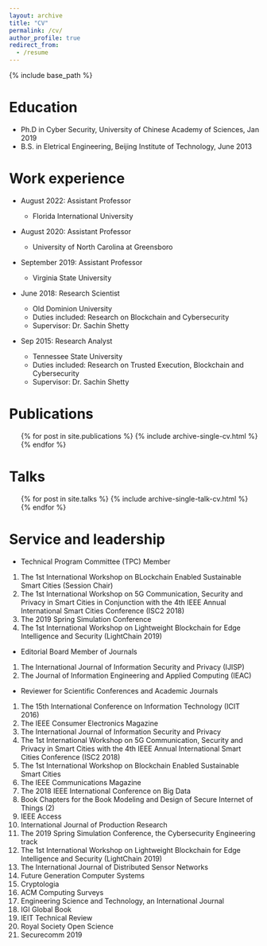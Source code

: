 ```yaml
---
layout: archive
title: "CV"
permalink: /cv/
author_profile: true
redirect_from:
  - /resume
---
```


{% include base_path %}

Education
======
* Ph.D in Cyber Security, University of Chinese Academy of Sciences, Jan 2019
* B.S. in Eletrical Engineering, Beijing Institute of Technology, June 2013

Work experience
======
* August 2022: Assistant Professor
  * Florida International University
  
* August 2020: Assistant Professor
  * University of North Carolina at Greensboro
  
* September 2019: Assistant Professor
  * Virginia State University

* June 2018: Research Scientist
  * Old Dominion University
  * Duties included: Research on Blockchain and Cybersecurity
  * Supervisor: Dr. Sachin Shetty

* Sep 2015: Research Analyst
  * Tennessee State University
  * Duties included: Research on Trusted Execution, Blockchain and Cybersecurity
  * Supervisor: Dr. Sachin Shetty
  

Publications
======
  <ul>{% for post in site.publications %}
    {% include archive-single-cv.html %}
  {% endfor %}</ul>
  
Talks
======
  <ul>{% for post in site.talks %}
    {% include archive-single-talk-cv.html %}
  {% endfor %}</ul>
  
  
Service and leadership
======
* Technical Program Committee (TPC) Member
1.	The 1st International Workshop on BLockchain Enabled Sustainable Smart Cities (Session Chair)
2.	The 1st International Workshop on 5G Communication, Security and Privacy in Smart Cities in Conjunction with the 4th IEEE Annual International Smart Cities Conference (ISC2 2018)
3.	The 2019 Spring Simulation Conference
4.	The 1st International Workshop on Lightweight Blockchain for Edge Intelligence and Security (LightChain 2019) 

*	Editorial Board Member of Journals
1.	The International Journal of Information Security and Privacy (IJISP) 
2.	The Journal of Information Engineering and Applied Computing (IEAC)

*	Reviewer for Scientific Conferences and Academic Journals
1.	The 15th International Conference on Information Technology (ICIT 2016)
2.	The IEEE Consumer Electronics Magazine
3.	The International Journal of Information Security and Privacy
4.	The 1st International Workshop on 5G Communication, Security and Privacy in Smart Cities with the 4th IEEE Annual International Smart Cities Conference (ISC2 2018)
5.	The 1st International Workshop on Blockchain Enabled Sustainable Smart Cities
6.	The IEEE Communications Magazine
7.	The 2018 IEEE International Conference on Big Data
8.	Book Chapters for the Book Modeling and Design of Secure Internet of Things (2)
9.	IEEE Access
10.	International Journal of Production Research
11.	The 2019 Spring Simulation Conference, the Cybersecurity Engineering track
12.	The 1st International Workshop on Lightweight Blockchain for Edge Intelligence and Security (LightChain 2019) 
13.	The International Journal of Distributed Sensor Networks  
14.	Future Generation Computer Systems
15.	Cryptologia
16.	ACM Computing Surveys
17.	Engineering Science and Technology, an International Journal
18.	IGI Global Book
19.	IEIT Technical Review
20. Royal Society Open Science 
21. Securecomm 2019

